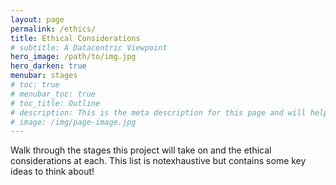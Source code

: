 ```yaml
---
layout: page
permalink: /ethics/
title: Ethical Considerations
# subtitle: A Datacentric Viewpoint
hero_image: /path/to/img.jpg
hero_darken: true
menubar: stages
# toc: true
# menubar_toc: true
# toc_title: Outline
# description: This is the meta description for this page and will help it appear in search engines
# image: /img/page-image.jpg
---
```

Walk through the stages this project will take on and the ethical considerations at each. This list is notexhaustive but contains some key ideas to think about!